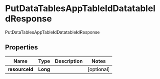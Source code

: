 

# PutDataTablesAppTableIdDatatableIdResponse

PutDataTablesAppTableIdDatatableIdResponse 
## Properties

Name | Type | Description | Notes
------------ | ------------- | ------------- | -------------
**resourceId** | **Long** |  |  [optional]



